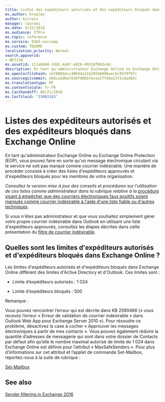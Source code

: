 ```yaml
---
title: Listes des expéditeurs autorisés et des expéditeurs bloqués dans Exchange Online
ms.author: krowley
author: kccross
manager: laurawi
ms.date: 5/22/2018
ms.audience: ITPro
ms.topic: reference
ms.service: O365-seccomp
ms.custom: TN2DMC
localization_priority: Normal
search.appverid:
- MET150
ms.assetid: 111ab6b0-2dd2-4a87-a928-4931df6b3c4d
description: En tant qu'administrateur Exchange Online ou Exchange Online Protection (EOP), vous pouvez faire en sorte qu'un message électronique circulant via le service ne soit pas marqué comme courrier indésirable. Une manière de procéder consiste à créer des listes d'expéditeurs approuvés et d'expéditeurs bloqués pour les membres de votre organisation.
ms.openlocfilehash: cbf886bdcc40044a31b285b6806aecbc95f0f97c
ms.sourcegitcommit: e9dca2d6a7838f98bb7eca127fdda2372cda402c
ms.translationtype: MT
ms.contentlocale: fr-FR
ms.lasthandoff: 08/21/2018
ms.locfileid: "23003103"
---
```

# <a name="safe-sender-and-blocked-sender-lists-in-exchange-online"></a>Listes des expéditeurs autorisés et des expéditeurs bloqués dans Exchange Online

En tant qu'administrateur Exchange Online ou Exchange Online Protection (EOP), vous pouvez faire en sorte qu'un message électronique circulant via le service ne soit pas marqué comme courrier indésirable. Une manière de procéder consiste à créer des listes d'expéditeurs approuvés et d'expéditeurs bloqués pour les membres de votre organisation. 
  
 *Consultez la version mise à jour des conseils et procédures sur l'utilisation de ces listes comme administrateur dans la rubrique relative à la* [procédure visant à empêcher que des courriers électroniques faux positifs soient marqués comme courrier indésirable à l'aide d'une liste fiable ou d'autres techniques](https://go.microsoft.com/fwlink/p/?LinkID=534224). 
  
Si vous n'êtes pas administrateur et que vous souhaitez simplement gérer votre propre courrier indésirable dans Outlook en utilisant une liste d'expéditeurs approuvés, consultez les étapes décrites dans cette présentation du [filtre de courrier indésirable](https://go.microsoft.com/fwlink/?LinkId=817222). 
  
## <a name="what-is-the-safe-and-blocked-sender-limits-in-exchange-online"></a>Quelles sont les limites d'expéditeurs autorisés et d'expéditeurs bloqués dans Exchange Online ?

Les limites d'expéditeurs autorisés et d'expéditeurs bloqués dans Exchange Online diffèrent des limites d'Active Directory et d'Outlook. Ces limites sont :
  
- Limite d’expéditeurs autorisés : 1 024
    
- Limite d’expéditeurs bloqués : 500
    
Remarque :
  
Vous pouvez rencontrer l’erreur qui est décrite dans KB 2590466 (« vous recevez l’erreur « Erreur de validation de courrier indésirable » dans Outlook Web App pour Exchange Server 2010 »). Pour résoudre ce problème, désactivez la case à cocher « Approuver les messages électroniques à partir de mes contacts ». Vous pouvez également réduire la quantité d’adresses de messagerie qui sont dans votre dossier de Contacts par défaut afin qu’elle le nombre maximal autorisé de limite de 1 024 dans Exchange Online est définie pour l’attribut « MaxSafeSenders ». Pour plus d’informations sur cet attribut et l’applet de commande Set-Mailbox, reportez-vous à la suite de rubrique :
  
[Set-Mailbox](https://docs.microsoft.com/powershell/module/exchange/mailboxes/Set-Mailbox?view=exchange-ps)
  
## <a name="see-also"></a>See also

[Sender filtering in Exchange 2016](http://technet.microsoft.com/library/b833f864-ff10-46a0-a653-28fb9ba30896.aspx)


